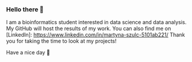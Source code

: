 ### Hello there 👋
I am a bioinformatics student interested in data science and data analysis. My GitHub will host the results of my work. You can also find me on [LinkedIn]: https://www.linkedin.com/in/martyna-szulc-5101ab221/
Thank you for taking the time to look at my projects!

Have a nice day 🌷
<!--
**martynaszulc/martynaszulc** is a ✨ _special_ ✨ repository because its `README.md` (this file) appears on your GitHub profile.

Here are some ideas to get you started:

- 🔭 I’m currently working on ...
- 🌱 I’m currently learning ...
- 👯 I’m looking to collaborate on ...
- 🤔 I’m looking for help with ...
- 💬 Ask me about ...
- 📫 How to reach me: ...
- 😄 Pronouns: ...
- ⚡ Fun fact: ...
-->
